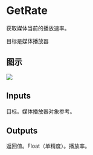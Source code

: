 # GetRate

获取媒体当前的播放速率。

目标是媒体播放器

## 图示

![]($-20221218-20004520.png)

## Inputs

目标。媒体播放器对象参考。  

## Outputs

返回值。Float（单精度）。播放率。
